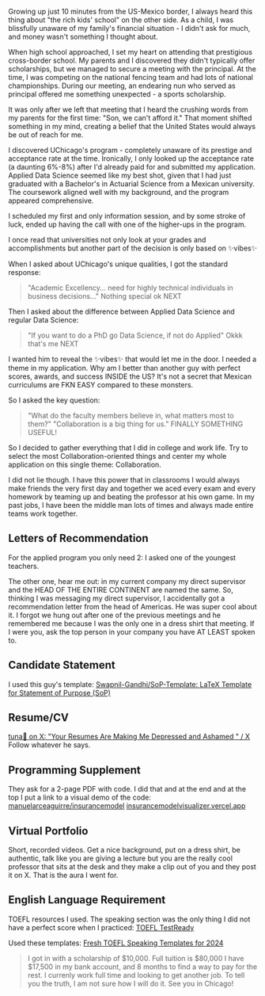 Growing up just 10 minutes from the US-Mexico border, I always heard this thing about "the rich kids' school" on the other side. As a child, I was blissfully unaware of my family's financial situation - I didn't ask for much, and money wasn't something I thought about.

When high school approached, I set my heart on attending that prestigious cross-border school. My parents and I discovered they didn't typically offer scholarships, but we managed to secure a meeting with the principal. At the time, I was competing on the national fencing team and had lots of national championships. During our meeting, an endearing nun who served as principal offered me something unexpected - a sports scholarship.

It was only after we left that meeting that I heard the crushing words from my parents for the first time: "Son, we can't afford it." That moment shifted something in my mind, creating a belief that the United States would always be out of reach for me.

I discovered UChicago's program - completely unaware of its prestige and acceptance rate at the time. Ironically, I only looked up the acceptance rate (a daunting 6%-8%) after I'd already paid for and submitted my application. Applied Data Science seemed like my best shot, given that I had just graduated with a Bachelor's in Actuarial Science from a Mexican university. The coursework aligned well with my background, and the program appeared comprehensive.

I scheduled my first and only information session, and by some stroke of luck, ended up having the call with one of the higher-ups in the program.

I once read that universities not only look at your grades and accomplishments but another part of the decision is only based on ✨vibes✨


When I asked about UChicago's unique qualities, I got the standard response:
> "Academic Excellency... need for highly technical individuals in business decisions..."
Nothing special ok NEXT
  
Then I asked about the difference between Applied Data Science and regular Data Science:
> "If you want to do a PhD go Data Science, if not do Applied" 
Okkk that's me NEXT

I wanted him to reveal the ✨vibes✨ that would let me in the door. I needed a theme in my application. Why am I better than another guy with perfect scores, awards, and success INSIDE the US? It's not a secret that Mexican curriculums are FKN EASY compared to these monsters.

So I asked the key question:
> "What do the faculty members believe in, what matters most to them?"
> "Collaboration is a big thing for us."
FINALLY SOMETHING USEFUL!

So I decided to gather everything that I did in college and work life. Try to select the most Collaboration-oriented things and center my whole application on this single theme: Collaboration.

I did not lie though. I have this power that in classrooms I would always make friends the very first day and together we aced every exam and every homework by teaming up and beating the professor at his own game. In my past jobs, I have been the middle man lots of times and always made entire teams work together. 

## Letters of Recommendation
For the applied program you only need 2:
I asked one of the youngest teachers.

The other one, hear me out: in my current company my direct supervisor and the HEAD OF THE ENTIRE CONTINENT are named the same. So, thinking I was messaging my direct supervisor, I accidentally got a recommendation letter from the head of Americas. He was super cool about it. I forgot we hung out after one of the previous meetings and he remembered me because I was the only one in a dress shirt that meeting. If I were you, ask the top person in your company you have AT LEAST spoken to.

## Candidate Statement
I used this guy's template: 
[Swapnil-Gandhi/SoP-Template: LaTeX Template for Statement of Purpose (SoP)](https://github.com/Swapnil-Gandhi/SoP-Template)

## Resume/CV
[tuna🍣 on X: "Your Resumes Are Making Me Depressed and Ashamed " / X](https://x.com/tunahorse21/status/1833720902904643904)
Follow whatever he says.

## Programming Supplement
They ask for a 2-page PDF with code. I did that and at the end and at the top I put a link to a visual demo of the code:
[manuelarceaguirre/insurancemodel](https://github.com/manuelarceaguirre/insurancemodel)
[insurancemodelvisualizer.vercel.app](https://insurancemodelvisualizer.vercel.app/)

## Virtual Portfolio
Short, recorded videos.
Get a nice background, put on a dress shirt, be authentic, talk like you are giving a lecture but you are the really cool professor that sits at the desk and they make a clip out of you and they post it on X. That is the aura I went for.

## English Language Requirement
TOEFL resources I used. The speaking section was the only thing I did not have a perfect score when I practiced: [TOEFL TestReady](https://www.ets.org/toefl/test-takers/ibt/prepare/toefl-testready.html)

Used these templates:
[Fresh TOEFL Speaking Templates for 2024](https://www.toeflresources.com/speaking-section/toefl-speaking-templates/)

> I got in with a scholarship of $10,000.
> Full tuition is $80,000
> I have $17,500 in my bank account, and 8 months to find a way to pay for the rest. I currenly work full time and looking to get another job. To tell you the truth, I am not sure how I will do it. 
> See you in Chicago!
